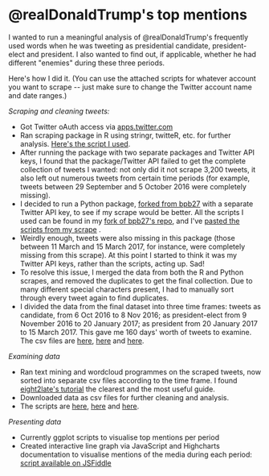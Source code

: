 # @realDonaldTrump's top mentions

I wanted to run a meaningful analysis of @realDonaldTrump's frequently used words when he was tweeting as presidential candidate, president-elect and president. I also wanted to find out, if applicable, whether he had different "enemies" during these three periods.

Here's how I did it. (You can use the attached scripts for whatever account you want to scrape -- just make sure to change the Twitter account name and date ranges.)

<i>Scraping and cleaning tweets:</i>
- Got Twitter oAuth access via <a href="https://apps.twitter.com/">apps.twitter.com</a>
- Ran scraping package in R using stringr, twitteR, etc. for further analysis. <a href="https://github.com/alexandrama/scraping-for-twitter-mentions/blob/master/twitterScraper.R">Here's the script I used</a>.
- After running the package with two separate packages and Twitter API keys, I found that the package/Twitter API failed to get the complete collection of tweets I wanted: not only did it not scrape 3,200 tweets, it also left out numerous tweets from certain time periods (for example, tweets between 29 September and 5 October 2016 were completely missing).
- I decided to run a Python package, <a href="https://github.com/bpb27/twitter_scraping">forked from bpb27</a> with a separate Twitter API key, to see if my scrape would be better. All the scripts I used can be found in my <a href="https://github.com/alexandrama/twitter_scraping">fork of bpb27's repo</a>, and I've <a href="https://github.com/alexandrama/scraping-for-twitter-mentions/blob/master/pythonScrapingScript">pasted the scripts from my scrape</a> .
- Weirdly enough, tweets were also missing in this package (those between 11 March and 15 March 2017, for instance, were completely missing from this scrape). At this point I started to think it was my Twitter API keys, rather than the scripts, acting up. Sad!
- To resolve this issue, I merged the data from both the R and Python scrapes, and removed the duplicates to get the final collection. Due to many different special characters present, I had to manually sort through every tweet again to find duplicates.
- I divided the data from the final dataset into three time frames: tweets as candidate, from 6 Oct 2016 to 8 Nov 2016; as president-elect from 9 November 2016 to 20 January 2017; as president from 20 January 2017 to 15 March 2017. This gave me 160 days' worth of tweets to examine. The csv files are <a href="https://github.com/alexandrama/scraping-twitter-for-mentions/blob/master/2.%20raw_tweetsAsCandidate.csv">here</a>, <a href="https://github.com/alexandrama/scraping-twitter-for-mentions/blob/master/2.%20raw_tweetsAsPeotus.csv">here</a> and <a href="https://github.com/alexandrama/scraping-twitter-for-mentions/blob/master/2.%20raw_tweetsAsPotus.csv">here</a>.

<i>Examining data</i>
- Ran text mining and wordcloud programmes on the scraped tweets, now sorted into separate csv files according to the time frame. I found <a href="https://eight2late.wordpress.com/2015/05/27/a-gentle-introduction-to-text-mining-using-r/">eight2late's tutorial</a> the clearest and the most useful guide.
- Downloaded data as csv files for further cleaning and analysis.
- The scripts are <a href="https://github.com/alexandrama/scraping-twitter-for-mentions/blob/master/3.%20tm_tweetsAsCandidate.R">here</a>, <a href="https://github.com/alexandrama/scraping-twitter-for-mentions/blob/master/3.%20tm_tweetsAsPeotus.R">here</a> and <a href="https://github.com/alexandrama/scraping-twitter-for-mentions/blob/master/3.%20tm_tweetsAsPotus.R">here</a>.

<i>Presenting data</i>
- Currently ggplot scripts to visualise top mentions per period
- Created interactive line graph via JavaScript and Highcharts documentation to visualise mentions of the media during each period: <a href="http://jsfiddle.net/alexandrama/zxbsvxhf/">script available on JSFiddle</a>
